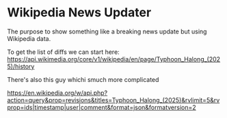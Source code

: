 # Wikipedia News Updater

The purpose to show something like a breaking news update but using Wikipedia data.


To get the list of diffs we can start here:
https://api.wikimedia.org/core/v1/wikipedia/en/page/Typhoon_Halong_(2025)/history

There's also this guy whichi smuch more complicated

https://en.wikipedia.org/w/api.php?action=query&prop=revisions&titles=Typhoon_Halong_(2025)&rvlimit=5&rvprop=ids|timestamp|user|comment&format=json&formatversion=2
